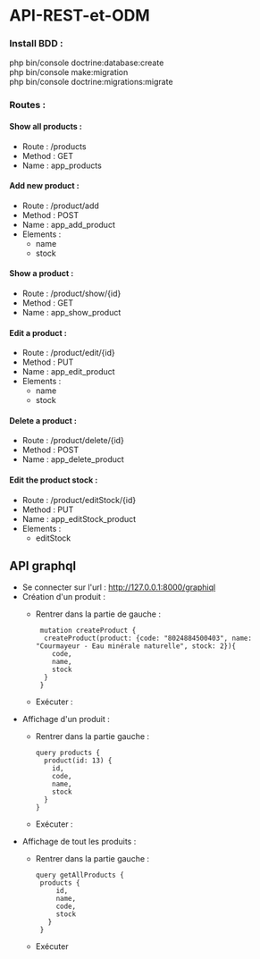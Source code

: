 ﻿# API-REST-et-ODM

### <p>Install BDD :</br> 
php bin/console doctrine:database:create</br>
php bin/console make:migration</br>
php bin/console doctrine:migrations:migrate</p>

### Routes :
#### Show all products : </br>
  - Route : /products </br>
  - Method : GET </br>
  - Name : app_products </br>
#### Add new product : 
  - Route : /product/add 
  - Method : POST
  - Name : app_add_product
  - Elements : 
    - name
    - stock
#### Show a product : 
  - Route : /product/show/{id}
  - Method : GET
  - Name : app_show_product
#### Edit a product : 
  - Route : /product/edit/{id}
  - Method : PUT
  - Name : app_edit_product
  - Elements : 
    - name
    - stock
#### Delete a product : 
  - Route : /product/delete/{id}
  - Method : POST
  - Name : app_delete_product
#### Edit the product stock : 
  - Route : /product/editStock/{id} 
  - Method : PUT
  - Name : app_editStock_product
  - Elements : 
    - editStock
    
 ## API graphql
  - Se connecter sur l'url : http://127.0.0.1:8000/graphiql
  - Création d'un produit : 
    - Rentrer dans la partie de gauche :
   
           mutation createProduct {
            createProduct(product: {code: "8024884500403", name: "Courmayeur - Eau minérale naturelle", stock: 2}){
              code, 
              name,
              stock
            }
           }
         
    - Exécuter :
  - Affichage d'un produit :
    - Rentrer dans la partie gauche :
    
          query products {
            product(id: 13) {
              id,
              code,
              name,
              stock
            }
          }
         
    - Exécuter :
  - Affichage de tout les produits :
    - Rentrer dans la partie gauche :
    
          query getAllProducts {
           products {
               id, 
               name,
               code,
               stock
             }
           }
         
    - Exécuter 
        
